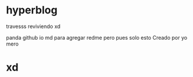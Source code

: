 # hyperblog
travesss reviviendo xd

panda github io md para agregar redme
pero pues
solo esto
Creado por yo mero
# xd